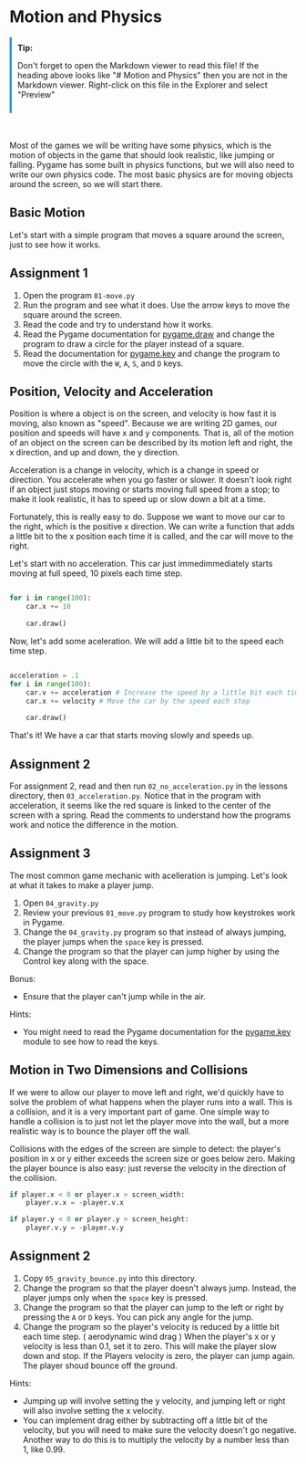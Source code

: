 # Motion and Physics

<div style="border-left: 4px solid #3498db; padding: 10px;">
    <strong>Tip:</strong> <p>Don't forget to open the Markdown viewer to read this file!
     If the heading above looks like "# Motion and Physics" then you are not in the Markdown viewer.
Right-click on this file in the Explorer and select "Preview"</p>
</div><br/><br/>

Most of the games we will be writing have some physics, which is the motion of
objects in the game that should look realistic, like jumping or falling. Pygame
has some built in physics functions, but we will also need to write our own
physics code. The most basic physics are for moving objects around the screen,
so we will start there. 

## Basic Motion

Let's start with a simple program that moves a square around the screen, just to
see how it works. 

## Assignment 1

1. Open the program `01-move.py` 
2. Run the program and see what it does. Use the arrow keys to move the square
   around the screen.
3. Read the code and try to understand how it works.
4. Read the Pygame documentation for
   [pygame.draw](https://www.pygame.org/docs/ref/draw.html) and change the
   program to draw a circle for the player instead of a square.
5. Read the documentation for
   [pygame.key](https://www.pygame.org/docs/ref/key.html) and change the program
   to move the circle with the `W`, `A`, `S`, and `D` keys.

## Position, Velocity and Acceleration

Position is where a object is on the screen, and velocity is how fast it is
moving, also known as "speed". Because we are writing 2D games, our position and
speeds will have x and y components. That is, all of the motion of an object on
the screen can be described by its motion left and right, the x direction, and
up and down, the y direction.

Acceleration is a change in velocity, which is a change in speed or direction.
You accelerate when you go faster or slower. It doesn't look right if an object
just stops moving or starts moving full speed from a stop; to make it look
realistic, it has to speed up or slow down a bit at a time. 

Fortunately, this is really easy to do. Suppose we want to move our car to the right, 
which is the positive x direction. We can write a function that adds a little bit to the
x position each time it is called, and the car will move to the right. 

Let's start with no acceleration. This car just immedimmediately  starts moving at full speed, 
10 pixels each time step. 
```python

for i in range(100):
    car.x += 10
    
    car.draw()

```

Now, let's add some aceleration. We will add a little bit to the speed each time step. 
```python

acceleration = .1
for i in range(100):
    car.v += acceleration # Increase the speed by a little bit each time step
    car.x += velocity # Move the car by the speed each step
    
    car.draw()

```

That's it! We have a car that starts moving slowly and speeds up.

## Assignment 2

For assignment 2, read and then run `02_no_acceleration.py` in the
lessons directory, then `03_acceleration.py`. Notice that in the
program with acceleration, it seems like the red square is linked to the center
of the screen with a spring. Read the comments to understand how the programs
work and notice the difference in the motion. 

## Assignment 3

The most common game mechanic with acelleration is jumping. Let's look at
what it takes to make a player jump.

1. Open `04_gravity.py` 
2. Review your previous `01_move.py` program to study how keystrokes work in
   Pygame.
3. Change the `04_gravity.py` program so that instead of always jumping, the
   player jumps when the `space` key is pressed.
4. Change the program so that the player can jump higher by using the Control
   key along with the space. 

Bonus: 
* Ensure that the player can't jump while in the air.


Hints: 
* You might need to read the Pygame documentation for the
  [pygame.key](https://www.pygame.org/docs/ref/key.html) module to see how to
  read the keys.


## Motion in Two Dimensions and Collisions

If we were to allow our player to move left and right, we'd quickly have to
solve the problem of what happens when the player runs into a wall. This is a
collision, and it is a very important part of game. One simple way to handle a
collision is to just not let the player move into the wall, but a more realistic
way is to bounce the player off the wall.

Collisions with the edges of the screen are simple to detect: the player's position in x or y either
exceeds the screen size or goes below zero. Making the player bounce is also easy: just reverse the
velocity in the direction of the collision. 

```python
if player.x < 0 or player.x > screen_width:
    player.v.x = -player.v.x

if player.y < 0 or player.y > screen_height:
    player.v.y = -player.v.y
```

## Assignment 2

1. Copy `05_gravity_bounce.py` into this directory.
2. Change the program so that the player doesn't always jump. Instead, the player
   jumps only when the `space` key is pressed.
3. Change the program so that the player can jump to the left or right by pressing
   the `A` or `D` keys. You can pick any angle for the jump. 
4. Change the program so the player's velocity is reduced by a little bit each
   time step. ( aerodynamic wind drag ) When the player's x or y velocity is
   less than 0.1, set it to zero. This will make the player slow down and stop.
   If the Players velocity is zero, the player can jump again. The player
   shoud bounce off the ground.

Hints: 

* Jumping up will involve setting the y velocity, and jumping left or right
will also involve setting the x velocity.
* You can implement drag either by subtracting off a little bit of the velocity,
  but you will need to make sure the velocity doesn't go negative. Another way
   to do this is to multiply the velocity by a number less than 1, like 0.99.